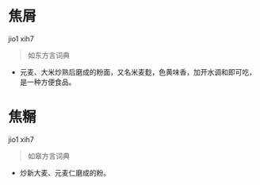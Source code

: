 # 焦屑
jio1 xih7
> 如东方言词典
- 元麦、大米炒熟后磨成的粉面，又名米麦麨，色黄味香，加开水调和即可吃，是一种方便食品。

# 焦糏
jio1 xih7
> 如皋方言词典
- 炒新大麦、元麦仁磨成的粉。
